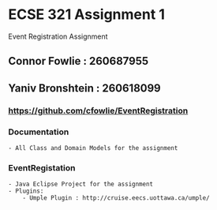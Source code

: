 ECSE 321 Assignment 1
====
Event Registration Assignment

## Connor Fowlie :  260687955
## Yaniv Bronshtein : 260618099
### https://github.com/cfowlie/EventRegistration

### Documentation
	- All Class and Domain Models for the assignment

### EventRegistation
	- Java Eclipse Project for the assignment
	- Plugins:
		- Umple Plugin : http://cruise.eecs.uottawa.ca/umple/